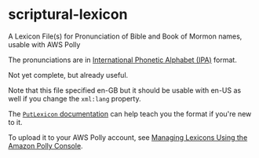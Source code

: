 # scriptural-lexicon

A Lexicon File(s) for Pronunciation of Bible and Book of Mormon names, usable with AWS Polly

The pronunciations are in [International Phonetic Alphabet (IPA)](https://en.wiktionary.org/wiki/Wiktionary:International_Phonetic_Alphabet) format.

Not yet complete, but already useful.  

Note that this file specified en-GB but it should be usable with en-US as well if you change the `xml:lang` property.

The [`PutLexicon` documentation](https://docs.aws.amazon.com/polly/latest/dg/gs-put-lexicon.html) can help teach you the format if you're new to it.

To upload it to your AWS Polly account, see [Managing Lexicons Using the Amazon Polly Console](https://docs.aws.amazon.com/polly/latest/dg/managing-lexicons-console.html#managing-lexicons-console-synthesize-speech).
